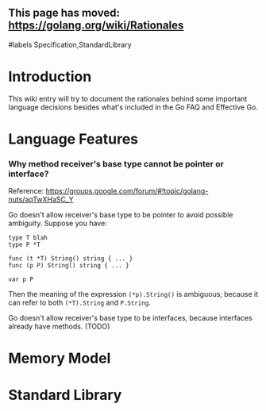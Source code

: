 ## This page has moved: https://golang.org/wiki/Rationales ##
#labels Specification,StandardLibrary

# Introduction #

This wiki entry will try to document the rationales behind some important language
decisions besides what's included in the Go FAQ and Effective Go.

# Language Features #
### Why method receiver's base type cannot be pointer or interface? ###
Reference: https://groups.google.com/forum/#!topic/golang-nuts/aqTwXHaSC_Y

Go doesn't allow receiver's base type to be pointer to avoid possible ambiguity.
Suppose you have:
```
type T blah
type P *T

func (t *T) String() string { ... }
func (p P) String() string { ... }

var p P
```

Then the meaning of the expression `(*p).String()` is ambiguous, because it can refer to
both `(*T).String` and `P.String`.

Go doesn't allow receiver's base type to be interfaces, because interfaces already have methods. (TODO)

# Memory Model #

# Standard Library #